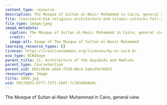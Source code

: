 ```yaml
---
content_type: resource
description: The Mosque of Sultan al-Nasir Muhammad in Cairo, general view.
file: /courses/4-614-religious-architecture-and-islamic-cultures-fall-2002/5917b8326ff7f2f21b0ffc783d940a9c_1089.jpg
file_type: image/jpeg
image_metadata:
  caption: The Mosque of Sultan al-Nasir Muhammad in Cairo, general view.
  credit: ''
  image-alt: Image of The Mosque of Sultan al-Nasir Muhammad
learning_resource_types: []
license: https://creativecommons.org/licenses/by-nc-sa/4.0/
ocw_type: OCWImage
parent_title: 11. Architecture of the Ayyubids and Mamluks
parent_type: CourseSection
parent_uid: 692c4bde-ade9-f330-0bce-5abcb5e76923
resourcetype: Image
title: 1089.jpg
uid: 5917b832-6ff7-f2f2-1b0f-fc783d940a9c
---
```

The Mosque of Sultan al-Nasir Muhammad in Cairo, general view.